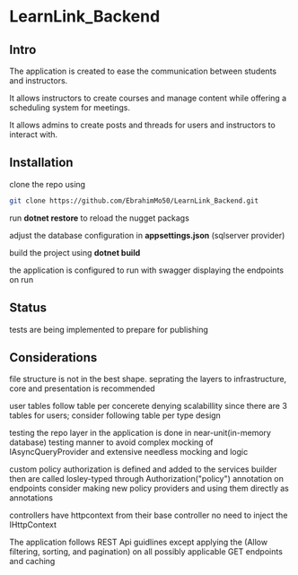 # LearnLink_Backend

## Intro

The application is created to ease the communication between students and instructors.

It allows instructors to create courses and manage content while offering a scheduling system for meetings.

It allows admins to create posts and threads for users and instructors to interact with.

## Installation 

clone the repo using 
```bash
git clone https://github.com/EbrahimMo50/LearnLink_Backend.git
```
run **dotnet restore** to reload the nugget packags

adjust the database configuration in **appsettings.json** (sqlserver provider)

build the project using **dotnet build**

the application is configured to run with swagger displaying the endpoints on run

## Status

tests are being implemented to prepare for publishing

## Considerations

file structure is not in the best shape. seprating the layers to infrastructure, core and presentation is recommended

user tables follow table per concerete denying scalabillity since there are 3 tables for users; consider following table per type design

testing the repo layer in the application is done in near-unit(in-memory database) testing manner to avoid complex mocking of IAsyncQueryProvider and extensive needless mocking and logic

custom policy authorization is defined and added to the services builder then are called losley-typed through Authorization("policy") annotation on endpoints consider making new policy providers and using them directly as annotations

controllers have httpcontext from their base controller no need to inject the IHttpContext

The application follows REST Api guidlines except applying the (Allow filtering, sorting, and pagination) on all possibly applicable GET endpoints and caching
